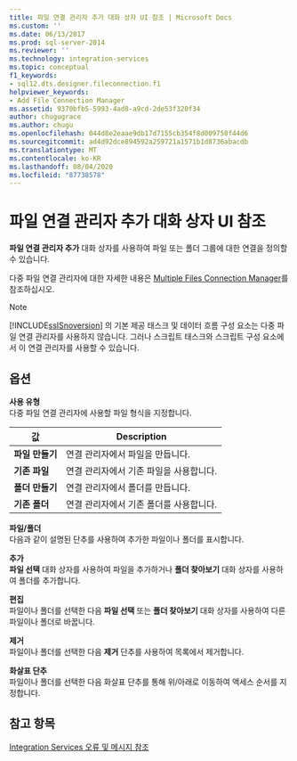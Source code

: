 ```yaml
---
title: 파일 연결 관리자 추가 대화 상자 UI 참조 | Microsoft Docs
ms.custom: ''
ms.date: 06/13/2017
ms.prod: sql-server-2014
ms.reviewer: ''
ms.technology: integration-services
ms.topic: conceptual
f1_keywords:
- sql12.dts.designer.fileconnection.f1
helpviewer_keywords:
- Add File Connection Manager
ms.assetid: 9370bfb5-5993-4ad8-a9cd-2de53f320f34
author: chugugrace
ms.author: chugu
ms.openlocfilehash: 044d8e2eaae9db17d7155cb354f8d009750f44d6
ms.sourcegitcommit: ad4d92dce894592a259721a1571b1d8736abacdb
ms.translationtype: MT
ms.contentlocale: ko-KR
ms.lasthandoff: 08/04/2020
ms.locfileid: "87738578"
---
```

# <a name="add-file-connection-manager-dialog-box-ui-reference"></a>파일 연결 관리자 추가 대화 상자 UI 참조
  **파일 연결 관리자 추가** 대화 상자를 사용하여 파일 또는 폴더 그룹에 대한 연결을 정의할 수 있습니다.  
  
 다중 파일 연결 관리자에 대한 자세한 내용은 [Multiple Files Connection Manager](multiple-files-connection-manager.md)를 참조하십시오.  
  
> [!NOTE]  
>  [!INCLUDE[ssISnoversion](../../includes/ssisnoversion-md.md)] 의 기본 제공 태스크 및 데이터 흐름 구성 요소는 다중 파일 연결 관리자를 사용하지 않습니다. 그러나 스크립트 태스크와 스크립트 구성 요소에서 이 연결 관리자를 사용할 수 있습니다.  
  
## <a name="options"></a>옵션  
 **사용 유형**  
 다중 파일 연결 관리자에 사용할 파일 형식을 지정합니다.  
  
|값|Description|  
|-----------|-----------------|  
|**파일 만들기**|연결 관리자에서 파일을 만듭니다.|  
|**기존 파일**|연결 관리자에서 기존 파일을 사용합니다.|  
|**폴더 만들기**|연결 관리자에서 폴더를 만듭니다.|  
|**기존 폴더**|연결 관리자에서 기존 폴더를 사용합니다.|  
  
 **파일/폴더**  
 다음과 같이 설명된 단추를 사용하여 추가한 파일이나 폴더를 표시합니다.  
  
 **추가**  
 **파일 선택** 대화 상자를 사용하여 파일을 추가하거나 **폴더 찾아보기** 대화 상자를 사용하여 폴더를 추가합니다.  
  
 **편집**  
 파일이나 폴더를 선택한 다음 **파일 선택** 또는 **폴더 찾아보기** 대화 상자를 사용하여 다른 파일이나 폴더로 바꿉니다.  
  
 **제거**  
 파일이나 폴더를 선택한 다음 **제거** 단추를 사용하여 목록에서 제거합니다.  
  
 **화살표 단추**  
 파일이나 폴더를 선택한 다음 화살표 단추를 통해 위/아래로 이동하여 액세스 순서를 지정합니다.  
  
## <a name="see-also"></a>참고 항목  
 [Integration Services 오류 및 메시지 참조](../integration-services-error-and-message-reference.md)  
  
  
